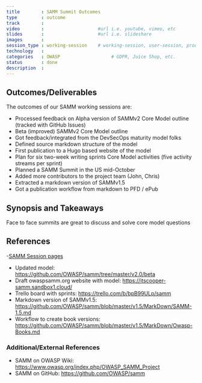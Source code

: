 ```yaml
---
title        : SAMM Summit Outcomes
type         : outcome
track        :
video        :                    #url i.e. youtube, vimeo, etc
slides       :                    #url i.e. slideshare
images       :
session_type : working-session    # working-session, user-session, product-sesssion
technology   :
categories   : OWASP                   # GDPR, Juice Shop, etc.
status       : done
description  :
---
```



## Outcomes/Deliverables 
The outcomes of our SAMM working sessions are:
- Processed feedback on Alpha version of SAMMv2 Core Model outline (tracked with GitHub Issues)
- Beta (improved) SAMMv2 Core Model outline
- Got feedback/integrated from the DevSecOps maturity model folks
- Defined source markdown structure of the model
- First publication to a Hugo based website of the model
- Plan for six two-week writing sprints Core Model activities (five activity streams per sprint)
- Planned a SAMM Summit in the US mid-October
- Added more contributors to the project team (John, Chris)
- Extracted a markdown version of SAMMv1.5
- Got a publication workflow from markdown to PFD / ePub

## Synopsis and Takeaways 
Face to face summits are great to discuss and solve core model questions

## References 
-[SAMM Session pages](https://open-security-summit.org/tracks/owasp-samm/) 
- Updated model: https://github.com/OWASP/samm/tree/master/v2.0/beta
- Draft owaspsamm.org website with model: https://itscooper-samm.sandbox1.cloud/
- Trello board with sprints: https://trello.com/b/bpB99ULp/samm
- Markdown version of SAMMv1.5: https://github.com/OWASP/samm/blob/master/v1.5/MarkDown/SAMM-1.5.md
- Workflow to create book versions: https://github.com/OWASP/samm/blob/master/v1.5/MarkDown/Owasp-Books.md


### Additional/External References
- SAMM on OWASP Wiki: https://www.owasp.org/index.php/OWASP_SAMM_Project
- SAMM on GitHub: https://github.com/OWASP/samm
